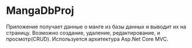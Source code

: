 # MangaDbProj
Приложение получает данные о манге из базы данных и выводит их на страницу. Возможно создание, удаление, редактирование, и просмотр(CRUD). Используется архитектура Asp.Net Core MVC.
